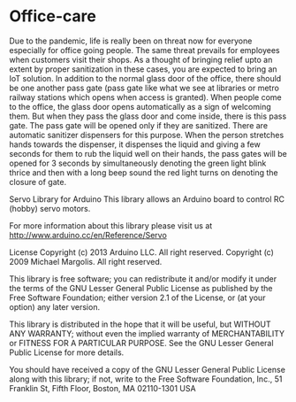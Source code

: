 # Office-care
Due to the pandemic, life is really been on threat now for everyone
especially for office going people. The same threat prevails for
employees when customers visit their shops. As a thought of bringing
relief upto an extent by proper sanitization in these cases, you are
expected to bring an IoT solution. In addition to the normal glass
door of the office, there should be one another pass gate (pass gate
like what we see at libraries or metro railway stations which opens
when access is granted).
When people come to the office, the glass door opens automatically as
a sign of welcoming them. But when they pass the glass door and come
inside, there is this pass gate. The pass gate will be opened only if
they are sanitized. There are automatic sanitizer dispensers for this
purpose. When the person stretches hands towards the dispenser, it
dispenses the liquid and giving a few seconds for them to rub the
liquid well on their hands, the pass gates will be opened for 3
seconds by simultaneously denoting the green light blink thrice and
then with a long beep sound the red light turns on denoting the
closure of gate. 

Servo Library for Arduino
This library allows an Arduino board to control RC (hobby) servo motors.

For more information about this library please visit us at http://www.arduino.cc/en/Reference/Servo

License
Copyright (c) 2013 Arduino LLC. All right reserved. Copyright (c) 2009 Michael Margolis. All right reserved.

This library is free software; you can redistribute it and/or modify it under the terms of the GNU Lesser General Public License as published by the Free Software Foundation; either version 2.1 of the License, or (at your option) any later version.

This library is distributed in the hope that it will be useful, but WITHOUT ANY WARRANTY; without even the implied warranty of MERCHANTABILITY or FITNESS FOR A PARTICULAR PURPOSE. See the GNU Lesser General Public License for more details.

You should have received a copy of the GNU Lesser General Public License along with this library; if not, write to the Free Software Foundation, Inc., 51 Franklin St, Fifth Floor, Boston, MA 02110-1301 USA

